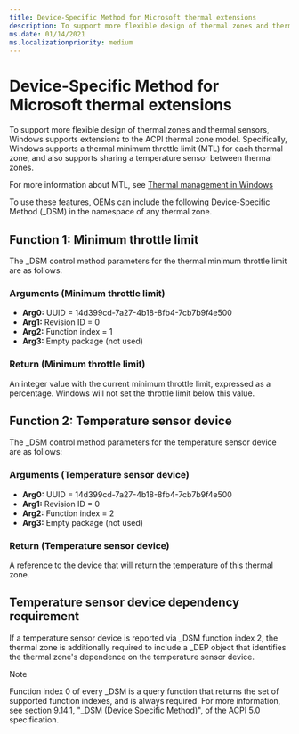 ```yaml
---
title: Device-Specific Method for Microsoft thermal extensions
description: To support more flexible design of thermal zones and thermal sensors, Windows supports extensions to the ACPI thermal zone model.
ms.date: 01/14/2021
ms.localizationpriority: medium
---
```


# Device-Specific Method for Microsoft thermal extensions

To support more flexible design of thermal zones and thermal sensors, Windows supports extensions to the ACPI thermal zone model. Specifically, Windows supports a thermal minimum throttle limit (MTL) for each thermal zone, and also supports sharing a temperature sensor between thermal zones.

For more information about MTL, see [Thermal management in Windows](/windows-hardware/design/device-experiences/thermal-management-in-windows)

To use these features, OEMs can include the following Device-Specific Method (\_DSM) in the namespace of any thermal zone.

## Function 1: Minimum throttle limit

The \_DSM control method parameters for the thermal minimum throttle limit are as follows:

### Arguments (Minimum throttle limit)

- **Arg0:** UUID = 14d399cd-7a27-4b18-8fb4-7cb7b9f4e500
- **Arg1:** Revision ID = 0
- **Arg2:** Function index = 1
- **Arg3:** Empty package (not used)

### Return (Minimum throttle limit)

An integer value with the current minimum throttle limit, expressed as a percentage. Windows will not set the throttle limit below this value.

## Function 2: Temperature sensor device

The \_DSM control method parameters for the temperature sensor device are as follows:

### Arguments (Temperature sensor device)

- **Arg0:** UUID = 14d399cd-7a27-4b18-8fb4-7cb7b9f4e500
- **Arg1:** Revision ID = 0
- **Arg2:** Function index = 2
- **Arg3:** Empty package (not used)

### Return (Temperature sensor device)

A reference to the device that will return the temperature of this thermal zone.

## Temperature sensor device dependency requirement

If a temperature sensor device is reported via \_DSM function index 2, the thermal zone is additionally required to include a \_DEP object that identifies the thermal zone's dependence on the temperature sensor device.

> [!NOTE]
> Function index 0 of every \_DSM is a query function that returns the set of supported function indexes, and is always required. For more information, see section 9.14.1, "\_DSM (Device Specific Method)", of the ACPI 5.0 specification.

